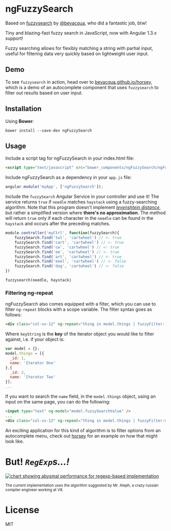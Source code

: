 # ngFuzzySearch

Based on [fuzzysearch](https://github.com/bevacqua/fuzzysearch) by [@bevacqua](https://github.com/bevacqua), who did a fantastic job, btw!

Tiny and blazing-fast fuzzy search in JavaScript, now with Angular 1.3.x support!

Fuzzy searching allows for flexibly matching a string with partial input, useful for filtering data very quickly based on lightweight user input.

## Demo

To see `fuzzysearch` in action, head over to [bevacqua.github.io/horsey][3], which is a demo of an autocomplete component that uses `fuzzysearch` to filter out results based on user input.

## Installation

Using **Bower**:

```shell
bower install --save-dev ngFuzzySearch
```

## Usage

Include a script tag for ngFuzzySearch in your index.html file:

```html
<script type="text/javascript" src="bower_components/ngFuzzySearch/ngFuzzySearch.js"></script>
```

Include ngFuzzySearch as a dependency in your `app.js` file:

```js
angular.module('myApp', ['ngFuzzySearch']);
```

Include the `fuzzySearch` Angular Service in your controller and use it!
The service returns `true` if `needle` matches `haystack` using a fuzzy-searching algorithm. Note that this program doesn't implement _[levenshtein distance][2]_, but rather a simplified version where **there's no approximation**. The method will return `true` only if each character in the `needle` can be found in the `haystack` and occurs after the preceding matches.
```js
module.controller('myCtrl', function(fuzzySearch){
	fuzzySearch.find('twl', 'cartwheel') // <- true
	fuzzySearch.find('cart', 'cartwheel') // <- true
	fuzzySearch.find('cw', 'cartwheel') // <- true
	fuzzySearch.find('ee', 'cartwheel') // <- true
	fuzzySearch.find('art', 'cartwheel') // <- true
	fuzzySearch.find('eeel', 'cartwheel') // <- false
	fuzzySearch.find('dog', 'cartwheel') // <- false
})
```

`fuzzysearch(needle, haystack)`


### Filtering ng-repeat

ngFuzzySearch also comes equipped with a filter, which you can use to filter `ng-repeat` blocks with a scope variable.
The filter syntax goes as follows: 

```html
<div class="col-xs-12" ng-repeat="thing in model.things | fuzzyFilter:[needle]:[keyString]">
```

Where `keyString` is the **key** of the iterator object you would like to filter against, i.e. if your object is:

```javascript
var model = {};
model.things = [{
  _id: 1,
  name: 'Iterator One'
},{
  _id: 2,
  name: 'Iterator Two'
}];
...
```
If you want to search the `name` field, in the `model.things` object, using an input on the same page, you can do the following:
```html
<input type="text" ng-model="model.fuzzySearchValue" />
...
<div class="col-xs-12" ng-repeat="thing in model.things | fuzzyFilter:model.fuzzySearchValue:'name'">
```


An exciting application for this kind of algorithm is to filter options from an autocomplete menu, check out [horsey][3] for an example on how that might look like.

# But! _`RegExp`s...!_

[![chart showing abysmal performance for regexp-based implementation][1]][4]

<sub>The current implementation uses the algorithm suggested by Mr. Aleph, a crazy russian compiler engineer working at V8.</sub>

# License

MIT

[1]: https://cloud.githubusercontent.com/assets/934293/6550014/d3a86174-c5fc-11e4-8334-b2e2b0d38fad.png
[2]: http://en.wikipedia.org/wiki/Levenshtein_distance
[3]: http://bevacqua.github.io/horsey
[4]: http://jsperf.com/fuzzysearch-regex/14
